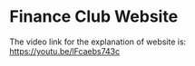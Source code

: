# Finance Club Website

The video link for the explanation of website is: https://youtu.be/lFcaebs743c

 
